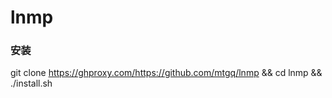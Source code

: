 # lnmp

### 安装

git clone https://ghproxy.com/https://github.com/mtgq/lnmp && cd lnmp && ./install.sh

